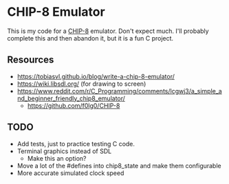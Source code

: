 # CHIP-8 Emulator

This is my code for a [CHIP-8](https://en.wikipedia.org/wiki/CHIP-8)
emulator. Don't expect much. I'll probably complete this and then
abandon it, but it is a fun C project.

## Resources

- https://tobiasvl.github.io/blog/write-a-chip-8-emulator/
- https://wiki.libsdl.org/ (for drawing to screen)
- https://www.reddit.com/r/C_Programming/comments/lcgwj3/a_simple_and_beginner_friendly_chip8_emulator/
  - https://github.com/f0lg0/CHIP-8


## TODO

- Add tests, just to practice testing C code.
- Terminal graphics instead of SDL
  - Make this an option?
- Move a lot of the #defines into chip8_state and make them configurable
- More accurate simulated clock speed

